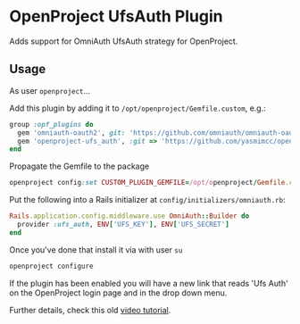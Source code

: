 # OpenProject UfsAuth Plugin

Adds support for OmniAuth UfsAuth strategy for OpenProject.

## Usage
As user `openproject`...

Add this plugin by adding it to `/opt/openproject/Gemfile.custom`, e.g.:

```ruby
group :opf_plugins do
  gem 'omniauth-oauth2', git: 'https://github.com/omniauth/omniauth-oauth2', tag: 'v1.5.0'
  gem 'openproject-ufs_auth', :git => 'https://github.com/yasmimcc/openproject-ufs_auth.git'
end
```

Propagate the Gemfile to the package
```ruby
openproject config:set CUSTOM_PLUGIN_GEMFILE=/opt/openproject/Gemfile.custom
```

Put the following into a Rails initializer at `config/initializers/omniauth.rb`:
```ruby
Rails.application.config.middleware.use OmniAuth::Builder do
  provider :ufs_auth, ENV['UFS_KEY'], ENV['UFS_SECRET']
end
```


Once you've done that install it via with user `su`

```ruby
openproject configure
```

If the plugin has been enabled you will have a new link that reads 'Ufs Auth' on the OpenProject login page and in the drop down menu.

Further details, check this old [video tutorial](https://www.youtube.com/watch?v=esCN9razZiE).
